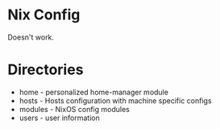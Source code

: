 # Nix Config

Doesn't work.

# Directories
- home - personalized home-manager module
- hosts - Hosts configuration with machine specific configs
- modules - NixOS config modules
- users - user information
